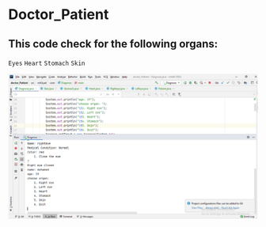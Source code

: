 # Doctor_Patient
## This code check for the following organs:
`Eyes`
`Heart`
`Stomach`
`Skin`

[logo]: 1.png
![alt text](1.png "Random Game")
